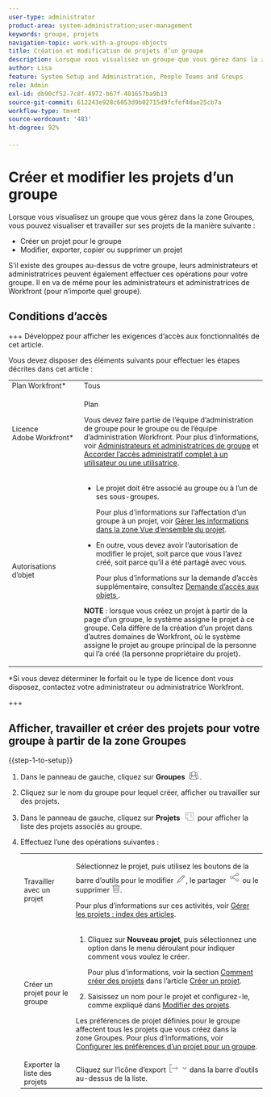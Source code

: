 ```yaml
---
user-type: administrator
product-area: system-administration;user-management
keywords: groupe, projets
navigation-topic: work-with-a-groups-objects
title: Création et modification de projets d’un groupe
description: Lorsque vous visualisez un groupe que vous gérez dans la zone Groupes, vous pouvez créer, modifier, exporter, copier et supprimer les projets du groupe.
author: Lisa
feature: System Setup and Administration, People Teams and Groups
role: Admin
exl-id: db90cf52-7c8f-4972-b67f-401657ba9b13
source-git-commit: 612243e928c6053d9b02715d9fcfef4dae25cb7a
workflow-type: tm+mt
source-wordcount: '483'
ht-degree: 92%

---
```


# Créer et modifier les projets d’un groupe

Lorsque vous visualisez un groupe que vous gérez dans la zone Groupes, vous pouvez visualiser et travailler sur ses projets de la manière suivante :

* Créer un projet pour le groupe
* Modifier, exporter, copier ou supprimer un projet

S’il existe des groupes au-dessus de votre groupe, leurs administrateurs et administratrices peuvent également effectuer ces opérations pour votre groupe. Il en va de même pour les administrateurs et administratrices de Workfront (pour n’importe quel groupe).

## Conditions d’accès

+++ Développez pour afficher les exigences d’accès aux fonctionnalités de cet article.

Vous devez disposer des éléments suivants pour effectuer les étapes décrites dans cet article :

<table style="table-layout:auto"> 
 <col> 
 <col> 
 <tbody> 
  <tr> 
   <td >Plan Workfront</a>*</td> 
   <td>Tous</td> 
  </tr> 
  <tr> 
   <td>Licence Adobe Workfront</a>*</td> 
   <td> <p>Plan </p> <p>Vous devez faire partie de l’équipe d’administration de groupe pour le groupe ou de l’équipe d’administration Workfront. Pour plus d’informations, voir <a href="../../../administration-and-setup/manage-groups/group-roles/group-administrators.md" class="MCXref xref">Administrateurs et administratrices de groupe</a> et <a href="../../../administration-and-setup/add-users/configure-and-grant-access/grant-a-user-full-administrative-access.md" class="MCXref xref">Accorder l’accès administratif complet à un utilisateur ou une utilisatrice</a>.</p> </td> 
  </tr> 
  <tr> 
   <td role="rowheader">Autorisations d’objet</td> 
   <td> 
    <ul> 
     <li> <p>Le projet doit être associé au groupe ou à l’un de ses sous-groupes. </p> <p>Pour plus d’informations sur l’affectation d’un groupe à un projet, voir <a href="../../../manage-work/projects/manage-projects/understand-project-overview-area.md" class="MCXref xref">Gérer les informations dans la zone Vue d’ensemble du projet</a>.</p> </li> 
     <li> <p>En outre, vous devez avoir l’autorisation de modifier le projet, soit parce que vous l’avez créé, soit parce qu’il a été partagé avec vous.</p> <p>Pour plus d’informations sur la demande d’accès supplémentaire, consultez <a href="../../../workfront-basics/grant-and-request-access-to-objects/request-access.md" class="MCXref xref">Demande d’accès aux objets </a>.</p> </li> 
    </ul> <p><b>NOTE</b> : lorsque vous créez un projet à partir de la page d’un groupe, le système assigne le projet à ce groupe. Cela diffère de la création d’un projet dans d’autres domaines de Workfront, où le système assigne le projet au groupe principal de la personne qui l’a créé (la personne propriétaire du projet).</p> </td> 
  </tr> 
 </tbody> 
</table>

&#42;Si vous devez déterminer le forfait ou le type de licence dont vous disposez, contactez votre administrateur ou administratrice Workfront.

+++

## Afficher, travailler et créer des projets pour votre groupe à partir de la zone Groupes

{{step-1-to-setup}}

1. Dans le panneau de gauche, cliquez sur **Groupes** ![Groupes](assets/groups-icon.png).

1. Cliquez sur le nom du groupe pour lequel créer, afficher ou travailler sur des projets.
1. Dans le panneau de gauche, cliquez sur **Projets** ![Projets dans le menu principal](assets/projects-in-main-menu.png) pour afficher la liste des projets associés au groupe.

1. Effectuez l’une des opérations suivantes :

   <table style="table-layout:auto"> 
    <col> 
    <col> 
    <tbody> 
     <tr> 
      <td role="rowheader"> <p>Travailler avec un projet</p> </td> 
      <td> <p>Sélectionnez le projet, puis utilisez les boutons de la barre d’outils pour le modifier <img src="assets/edit-icon.png">, le partager <img src="assets/share-icon.png"> ou le supprimer <img src="assets/delete.png">.</p> <p>Pour plus d’informations sur ces activités, voir <a href="../../../manage-work/projects/manage-projects/manage-projects-overview.md" class="MCXref xref">Gérer les projets : index des articles</a>.</p> </td> 
     </tr> 
     <tr> 
      <td role="rowheader"> <p>Créer un projet pour le groupe</p> </td> 
      <td> 
       <ol> 
        <li value="1"> <p>Cliquez sur <strong>Nouveau projet</strong>, puis sélectionnez une option dans le menu déroulant pour indiquer comment vous voulez le créer. </p> <p>Pour plus d’informations, voir la section <a href="../../../manage-work/projects/create-projects/create-project.md#ways-to-create-projects" class="MCXref xref">Comment créer des projets</a> dans l’article <a href="../../../manage-work/projects/create-projects/create-project.md" class="MCXref xref">Créer un projet</a>.</p> </li> 
        <li value="2">Saisissez un nom pour le projet et configurez-le, comme expliqué dans <a href="../../../manage-work/projects/manage-projects/edit-projects.md" class="MCXref xref">Modifier des projets</a>.</li> 
       </ol> <p> Les préférences de projet définies pour le groupe affectent tous les projets que vous créez dans la zone Groupes. Pour plus d’informations, voir <a href="../../../administration-and-setup/manage-groups/create-and-manage-groups/configure-project-preferences-group.md" class="MCXref xref">Configurer les préférences d’un projet pour un groupe</a>.</p> </td> 
     </tr> 
     <tr> 
      <td role="rowheader">Exporter la liste des projets</td> 
      <td>Cliquez sur l’icône d’export <img src="assets/export.png"> dans la barre d’outils au-dessus de la liste.</td> 
     </tr> 
    </tbody> 
   </table>
